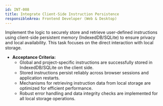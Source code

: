 ```yaml
---
id: INT-008
title: Integrate Client-Side Instruction Persistence
responsibleArea: Frontend Developer (Web & Desktop)
---
```

Implement the logic to securely store and retrieve user-defined instructions using client-side persistent memory (IndexedDB/SQLite) to ensure privacy and local availability. This task focuses on the direct interaction with local storage.
*   **Acceptance Criteria:**
    *   Global and project-specific instructions are successfully stored in IndexedDB/SQLite on the client side.
    *   Stored instructions persist reliably across browser sessions and application restarts.
    *   Mechanisms for retrieving instruction data from local storage are optimized for efficient performance.
    *   Robust error handling and data integrity checks are implemented for all local storage operations.